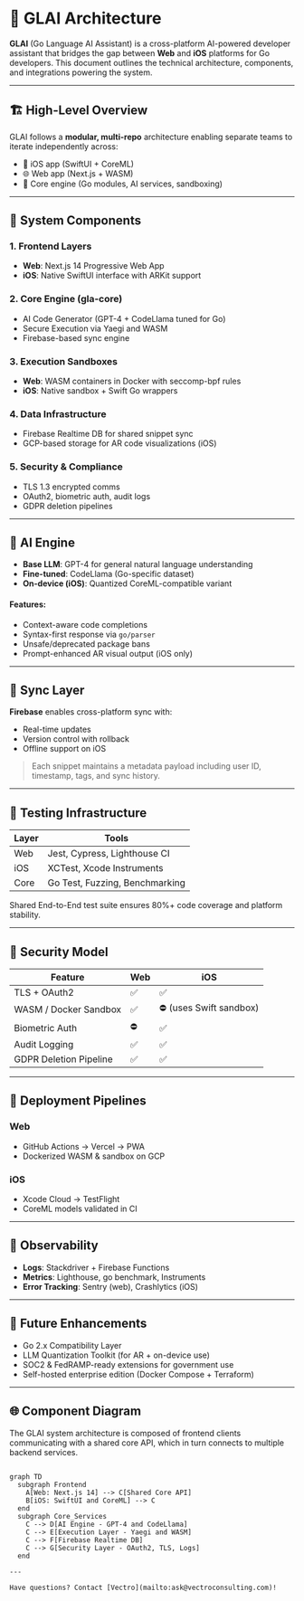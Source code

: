 # 🧩 GLAI Architecture

**GLAI** (Go Language AI Assistant) is a cross-platform AI-powered developer assistant that bridges the gap between **Web** and **iOS** platforms for Go developers. This document outlines the technical architecture, components, and integrations powering the system.

---

## 🏗️ High-Level Overview

GLAI follows a **modular, multi-repo** architecture enabling separate teams to iterate independently across:

- 📱 iOS app (SwiftUI + CoreML)  
- 🌐 Web app (Next.js + WASM)  
- 🔄 Core engine (Go modules, AI services, sandboxing)

---

## 🧱 System Components

### 1. **Frontend Layers**
- **Web**: Next.js 14 Progressive Web App  
- **iOS**: Native SwiftUI interface with ARKit support

### 2. **Core Engine (gla-core)**
- AI Code Generator (GPT-4 + CodeLlama tuned for Go)  
- Secure Execution via Yaegi and WASM  
- Firebase-based sync engine

### 3. **Execution Sandboxes**
- **Web**: WASM containers in Docker with seccomp-bpf rules  
- **iOS**: Native sandbox + Swift Go wrappers

### 4. **Data Infrastructure**
- Firebase Realtime DB for shared snippet sync  
- GCP-based storage for AR code visualizations (iOS)

### 5. **Security & Compliance**
- TLS 1.3 encrypted comms  
- OAuth2, biometric auth, audit logs  
- GDPR deletion pipelines

---

## 🧠 AI Engine

- **Base LLM**: GPT-4 for general natural language understanding  
- **Fine-tuned**: CodeLlama (Go-specific dataset)  
- **On-device (iOS)**: Quantized CoreML-compatible variant  

#### Features:
- Context-aware code completions
- Syntax-first response via `go/parser`
- Unsafe/deprecated package bans
- Prompt-enhanced AR visual output (iOS only)

---

## 🔄 Sync Layer

**Firebase** enables cross-platform sync with:

- Real-time updates
- Version control with rollback
- Offline support on iOS

> Each snippet maintains a metadata payload including user ID, timestamp, tags, and sync history.

---

## 🧪 Testing Infrastructure

| Layer      | Tools                         |
|------------|-------------------------------|
| Web        | Jest, Cypress, Lighthouse CI  |
| iOS        | XCTest, Xcode Instruments     |
| Core       | Go Test, Fuzzing, Benchmarking|

Shared End-to-End test suite ensures 80%+ code coverage and platform stability.

---

## 🔐 Security Model

| Feature                   | Web                | iOS                    |
|---------------------------|--------------------|------------------------|
| TLS + OAuth2              | ✅                  | ✅                      |
| WASM / Docker Sandbox     | ✅                  | ⛔ (uses Swift sandbox) |
| Biometric Auth            | ⛔                  | ✅                      |
| Audit Logging             | ✅                  | ✅                      |
| GDPR Deletion Pipeline    | ✅                  | ✅                      |

---

## 🚀 Deployment Pipelines

### Web
- GitHub Actions → Vercel → PWA  
- Dockerized WASM & sandbox on GCP  

### iOS
- Xcode Cloud → TestFlight  
- CoreML models validated in CI  

---

## 📡 Observability

- **Logs**: Stackdriver + Firebase Functions  
- **Metrics**: Lighthouse, go benchmark, Instruments  
- **Error Tracking**: Sentry (web), Crashlytics (iOS)  

---

## 📌 Future Enhancements

- Go 2.x Compatibility Layer  
- LLM Quantization Toolkit (for AR + on-device use)  
- SOC2 & FedRAMP-ready extensions for government use  
- Self-hosted enterprise edition (Docker Compose + Terraform)  

---
## 🌐 Component Diagram

The GLAI system architecture is composed of frontend clients communicating with a shared core API, which in turn connects to multiple backend services.

```mermaid

graph TD
  subgraph Frontend
    A[Web: Next.js 14] --> C[Shared Core API]
    B[iOS: SwiftUI and CoreML] --> C
  end
  subgraph Core_Services
    C --> D[AI Engine - GPT-4 and CodeLlama]
    C --> E[Execution Layer - Yaegi and WASM]
    C --> F[Firebase Realtime DB]
    C --> G[Security Layer - OAuth2, TLS, Logs]
  end

---

Have questions? Contact [Vectro](mailto:ask@vectroconsulting.com)!

```
